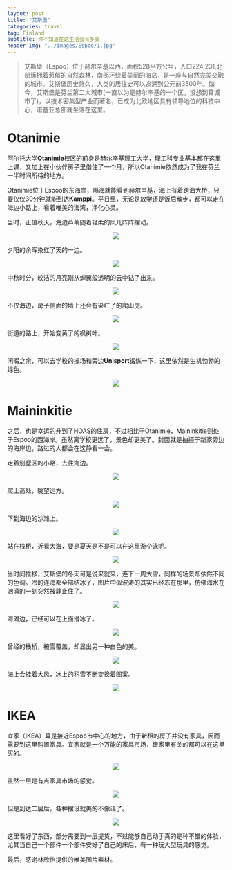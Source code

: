 ```yaml
---
layout: post
title: "艾斯堡"
categories: travel
tag: Finland 
subtitle: 你不知道在这生活会有多美
header-img: "../images/Espoo/1.jpg"
---
```


> 艾斯堡（Espoo）位于赫尔辛基以西，面积528平方公里，人口224,231,北部簇拥着葱郁的自然森林，南部环绕着美丽的海岛，是一座与自然完美交融的城市。艾斯堡历史悠久，人类的居住史可以追溯到公元前3500年。如今，艾斯堡是芬兰第二大城市(一直以为是赫尔辛基的一个区，没想到算城市了)，以技术密集型产业而著名，已成为北欧地区具有领导地位的科技中心，诺基亚总部就坐落在这里。

# Otanimie

阿尔托大学**Otanimie**校区的前身是赫尔辛基理工大学，理工科专业基本都在这里上课，又加上在小伙伴房子里借住了一个月，所以Otanimie依然成为了我在芬兰一半时间所待的地方。

Otanimie位于Espoo的东海岸，隔海就能看到赫尔辛基，海上有着跨海大桥，只要仅仅30分钟就能到达**Kamppi**。平日里，无论是放学还是饭后散步，都可以走在海边小路上，看着唯美的海湾，净化心灵。

当时，正值秋天，海边芦苇随着轻柔的风儿阵阵摆动。

<center><p><img src="../images/Espoo/2.jpg" align="center"></p></center>

夕阳的余晖染红了天的一边。

<center><p><img src="../images/Espoo/5.jpg" align="center"></p></center>

中秋时分，皎洁的月亮刚从蝉翼般透明的云中钻了出来。

<center><p><img src="../images/Espoo/6.jpg" align="center"></p></center>

不仅海边，房子侧面的墙上还会有染红了的爬山虎。

<center><p><img src="../images/Espoo/3.jpg" align="center"></p></center>

街道的路上，开始变黄了的枫树叶。

<center><p><img src="../images/Espoo/7.jpg" align="center"></p></center>

闲暇之余，可以去学校的操场和旁边**Unisport**锻炼一下，这里依然是生机勃勃的绿色。

<center><p><img src="../images/Espoo/4.jpg" align="center"></p></center>



# Maininkitie

之后，也是幸运的升到了HOAS的住房，不过相比于Otanimie，Maininkitie则处于Espoo的西海岸。虽然离学校更远了，景色却更美了。封面就是拍摄于新家旁边的海岸边，路过的人都会在这静看一会。

走着别墅区的小路，去往海边。

<center><p><img src="../images/Espoo/15.jpg" align="center"></p></center>

爬上高处，眺望远方。

<center><p><img src="../images/Espoo/8.jpg" align="center"></p></center>

下到海边的沙滩上。

<center><p><img src="../images/Espoo/9.jpg" align="center"></p></center>

站在栈桥，近看大海，要是夏天是不是可以在这里游个泳呢。

<center><p><img src="../images/Espoo/10.jpg" align="center"></p></center>

当时间推移，艾斯堡的冬天可是说来就来，连下一周大雪，同样的场景却依然不同的色调。冷的连海都全部结冰了，图片中似波涛的其实已经冻在那里，仿佛海水在汹涌的一刻突然被静止住了。

<center><p><img src="../images/Espoo/11.jpg" align="center"></p></center>

海滩边，已经可以在上面滑冰了。

<center><p><img src="../images/Espoo/12.jpg" align="center"></p></center>

曾经的栈桥，被雪覆盖，却显出另一种白色的美。

<center><p><img src="../images/Espoo/13.jpg" align="center"></p></center>

海上会挂着大风，冰上的积雪不断变换着图案。

<center><p><img src="../images/Espoo/14.jpg" align="center"></p></center>

# IKEA

宜家（IKEA）算是接近Espoo市中心的地方，由于新租的房子并没有家具，因而需要到这里购置家具。宜家就是一个万能的家具市场，跟家里有关的都可以在这里买的。

<center><p><img src="../images/Espoo/17.jpg" align="center"></p></center>

虽然一层是有点家具市场的感觉。

<center><p><img src="../images/Espoo/18.jpg" align="center"></p></center>

但是到达二层后，各种摆设就美的不像话了。

<center><p><img src="../images/Espoo/16.jpg" align="center"></p></center>

这里看好了东西，部分需要到一层提货，不过能够自己动手真的是种不错的体验，尤其当自己一个部件一个部件安好了自己的床后，有一种玩大型玩具的感觉。



最后，感谢林欣怡提供的唯美图片素材。





